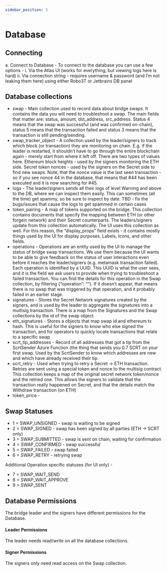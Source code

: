 ```yaml
---
sidebar_position: 3
---
```


# Database



## Connecting


a.	Connect to Database - To connect to the database you can use a few options -
i.	Via the Atlas UI (works for everything, but viewing logs here is hard)
ii.	Via connection string - requires username & password (and I’m not leaking them here) using either Robo3T or Jetbrains DB panel


## Database collections

*	swap - 
Main collection used to record data about bridge swaps. It contains the data you will need to troubleshoot a swap. The main fields that matter are: status, amount, dst_address, src_address. Status 4 means that the swap was successful (and was confirmed on-chain), status 5 means that the transaction failed and status 3 means that the transaction is still pending/sending.
*	swap_tracker_object -
A collection used by the leader/signers to track which block (or transaction) they are monitoring on chain. E.g. if the leader is restarted, it shouldn’t have to go through the entire blockchain again - merely start from where it left off.
There are two types of values here. Ethereum block heights - used by the signers monitoring the ETH side. Secret token nonces - used by the signers on the Secret side to find new swaps. Note, that the nonce value is the last seen transaction - so if you see nonce 44 in the database, that means that #44 has been executed and it is now searching for #45.
*	logs -
The leader/signers sends all their logs of level Warning and above to the DB, where we can inspect them easily. This can sometimes (all the time) get spammy, so be sure to inspect by date. TBD - fix the bugs/issues that cause the logs to get spammed in certain cases
*	token_pairing -
A map of tokens supported on the bridge. This collection contains documents that specify the mapping between ETH (or other forgein network) and their Secret counterparts. The leaders/signers update from this collection automatically. The UI uses this collection as well. For this reason, the “display_props” field exists - it contains mostly things used by the UI for display purposes. Labels, Icons, and other fields.
*	operations -
Operations are an entity used by the UI to manage the status of bridge swap transactions. We use them because the UI wants to be able to give feedback on the status of user interactions even before it reaches the leader/signers (e.g. metamask transaction failed).
Each operation is identified by a UUID. This UUID is what the user sees, and it is the field we ask users to provide when trying to troubleshoot a failed transaction. You can find the details for this operation in the Swap collection, by filtering {“operation”: “<UUID>”}. If it doesn’t appear, that means there is no swap that was triggered by that operation, and it probably failed in an earlier stage.
*	signatures -
Stores the Secret Network signatures created by the signers, and is used by the leader to aggregate the signatures into a multisig transaction. There is a map from the Signatures and the Swap collections by the id of the swap object.
*   eth_signatures - 
    Stores a objects that map swap id and ethereum tx hash. This is useful for the signers to know who else signed the transaction, and for operators to quickly locate transactions that relate to a specific swap
*	scrt_tip_addresses -
Record of all addresses that got a tip from the ScrtSender Azure Function (the thing that sends you 0.7 SCRT on your first swap. Used by the ScrtSender to know which addresses are new and which have already received their tip.
*	scrt_retry -
Used when trying to retry a Secret -> ETH transaction. Retries are sent using a special token and nonce to the multisig contract. This collection keeps a map of the original secret network token/nonce and the retried one. This allows the signers to validate that the transaction really happened on Secret, and that the details match the Withdraw transaction (on ETH)
*   token_price - 

## Swap Statuses
	
* 1 = SWAP_UNSIGNED - swap is waiting to be signed
* 2 = SWAP_SIGNED - swap has been signed by all parties (ETH -> SCRT only)
* 3 = SWAP_SUBMITTED - swap is sent on chain, waiting for confirmation
* 4 = SWAP_CONFIRMED - swap successful
* 5 = SWAP_FAILED - swap failed
* 6 = SWAP_RETRY - retrying swap
 
Additional Operation specific statuses (for UI only) -
* 7 = SWAP_WAIT_SEND
* 8 = SWAP_WAIT_APPROVE
* 9 = SWAP_SENT


## Database Permissions

The bridge leader and the signers have different permissions for the Database. 

#### Leader Permissions
The leader needs read/write on all the database collections. 

#### Signer Permissions

The signers only need read access on the Swap collection.  